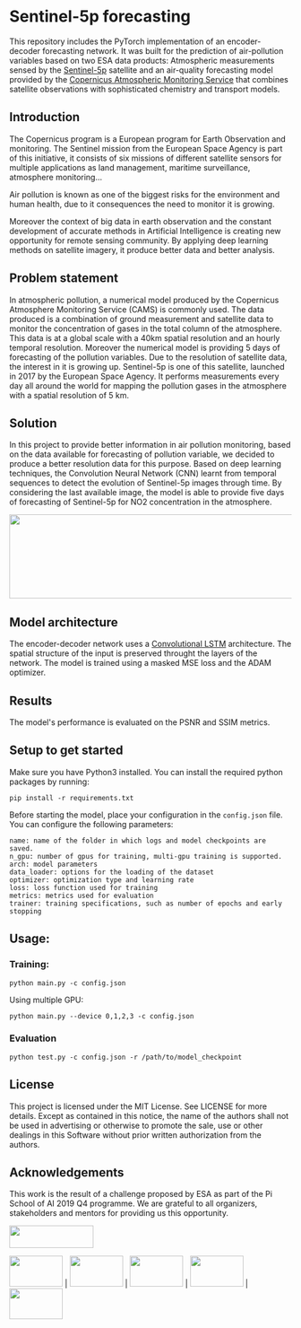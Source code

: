 # Sentinel-5p forecasting

This repository includes the PyTorch implementation of an encoder-decoder forecasting network. It was built for the prediction of air-pollution variables based on two ESA data products: 
Atmospheric measurements sensed by the [Sentinel-5p](https://sentinel.esa.int/web/sentinel/missions/sentinel-5p) satellite and an air-quality forecasting model provided by the [Copernicus Atmospheric Monitoring Service](https://atmosphere.copernicus.eu/data) that combines satellite observations with sophisticated chemistry and transport models.
 
## Introduction

The Copernicus program is a European program for Earth Observation and monitoring. The Sentinel mission from the European Space Agency is part of this initiative, it consists of six missions of different satellite sensors for multiple applications as land management, maritime surveillance, atmosphere monitoring… 

Air pollution is known as one of the biggest risks for the environment and human health, due to it consequences the need to monitor it is growing.

Moreover the context of big data in earth observation and the constant development of accurate methods in Artificial Intelligence is creating new opportunity for remote sensing community. By applying deep learning methods on satellite imagery, it produce better data and better analysis.

## Problem statement

In atmospheric pollution, a numerical model produced by the Copernicus Atmosphere Monitoring Service (CAMS) is commonly used. The data produced is a combination of ground measurement and satellite data to monitor the concentration of gases in the total column of the atmosphere. This data is at a global scale with a 40km spatial resolution and an hourly temporal resolution. Moreover the numerical model is providing 5 days of forecasting of the pollution variables.
Due to the resolution of satellite data, the interest in it is growing up. Sentinel-5p is one of this satellite, launched in 2017 by the European Space Agency. It performs measurements every day all around the world for mapping the pollution gases in the atmosphere with a spatial resolution of 5 km.

## Solution

In this project to provide better information in air pollution monitoring, based on the data available for forecasting of pollution variable, we decided to produce a better resolution data for this purpose. Based on deep learning techniques, the Convolution Neural Network (CNN) learnt from temporal sequences to detect the evolution of Sentinel-5p images through time. By considering the last available image, the model is able to provide five days of forecasting of Sentinel-5p for NO2 concentration in the atmosphere.

<img src="https://github.com/MaxHouel/First/blob/master/random/prediction_solution.PNG?raw=true" width="1000" height="150">

## Model architecture

The encoder-decoder network uses a [Convolutional LSTM](https://arxiv.org/abs/1506.04214) architecture. The spatial structure of the input is preserved throught the layers of the network. 
The model is trained using a masked MSE loss and the ADAM optimizer.

## Results

The model's performance is evaluated on the PSNR and SSIM metrics.

## Setup to get started
Make sure you have Python3 installed.
 You can install the required python packages by running:
```console
pip install -r requirements.txt
```

Before starting the model, place your configuration in the `config.json` file.
You can configure the following parameters:
```
name: name of the folder in which logs and model checkpoints are saved.
n_gpu: number of gpus for training, multi-gpu training is supported.
arch: model parameters
data_loader: options for the loading of the dataset
optimizer: optimization type and learning rate
loss: loss function used for training
metrics: metrics used for evaluation
trainer: training specifications, such as number of epochs and early stopping 
```

## Usage:

### Training:
```console
python main.py -c config.json
```

Using multiple GPU:
```console
python main.py --device 0,1,2,3 -c config.json
```

### Evaluation
```console
python test.py -c config.json -r /path/to/model_checkpoint
```

## License

This project is licensed under the MIT License. See LICENSE for more details.
Except as contained in this notice, the name of the authors shall not be used in advertising or otherwise to promote the sale, use or other dealings in this Software without prior written authorization from the authors.

## Acknowledgements

This work is the result of a challenge proposed by ESA as part of the Pi School of AI 2019 Q4 programme.
We are grateful to all organizers, stakeholders and mentors for providing us this opportunity.

<img src="https://encrypted-tbn0.gstatic.com/images?q=tbn:ANd9GcQ6ELxXcZzhZlcyKtNAYf4woGljLbxPKHRJUyTbM_bVlPrWQ_9b&s" width="150" height="40">

<img src="http://www.spacetechexpo.eu/assets/files/images/news%20pages/BRE/esa_logo2.jpg" width="95" height="55"> |
<img src="http://www.meeo.it/wp/wp-content/uploads/2014/01/meeo_logo_trans.png" width="95" height="55"> | 
<img src="http://www.sistema.at/wp/wp-content/uploads/2017/10/LOGO_def_sistema.png" width="95" height="55"> | 
<img src="https://c.cs85.content.force.com/servlet/servlet.ImageServer?id=0156E000000Kg6fQAC&oid=00D6E000000DZCb" width="95" height="55"> | 
<img src="http://www.spaceexe.com/wp-content/uploads/2019/09/UrbyetOrbit_space.png" width="95" height="55">


